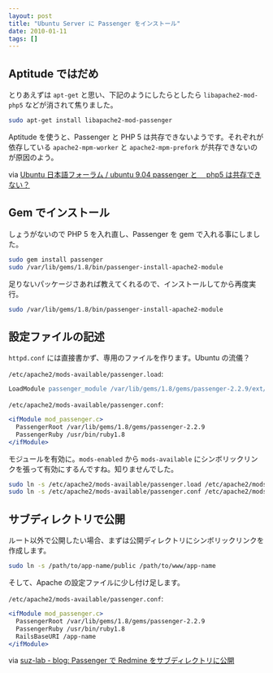 ```yaml
---
layout: post
title: "Ubuntu Server に Passenger をインストール"
date: 2010-01-11
tags: []
---
```


## Aptitude ではだめ

とりあえずは `apt-get` と思い、下記のようにしたらとしたら `libapache2-mod-php5` などが消されて焦りました。

```sh
sudo apt-get install libapache2-mod-passenger
```

Aptitude を使うと、Passenger と PHP 5 は共存できないようです。それぞれが依存している `apache2-mpm-worker` と `apache2-mpm-prefork` が共存できないのが原因のよう。

via [Ubuntu 日本語フォーラム / ubuntu 9.04 passenger と　 php5 は共存できない？](https://forums.ubuntulinux.jp/viewtopic.php?id=5341)

## Gem でインストール

しょうがないので PHP 5 を入れ直し、Passenger を gem で入れる事にしました。

```sh
sudo gem install passenger
sudo /var/lib/gems/1.8/bin/passenger-install-apache2-module
```

足りないパッケージさあれば教えてくれるので、インストールしてから再度実行。

```sh
sudo /var/lib/gems/1.8/bin/passenger-install-apache2-module
```

## 設定ファイルの記述

`httpd.conf` には直接書かず、専用のファイルを作ります。Ubuntu の流儀？

`/etc/apache2/mods-available/passenger.load`:

```apache
LoadModule passenger_module /var/lib/gems/1.8/gems/passenger-2.2.9/ext/apache2/mod_passenger.so
```

`/etc/apache2/mods-available/passenger.conf`:

```apache
<ifModule mod_passenger.c>
  PassengerRoot /var/lib/gems/1.8/gems/passenger-2.2.9
  PassengerRuby /usr/bin/ruby1.8
</ifModule>
```

モジュールを有効に。`mods-enabled` から `mods-available` にシンボリックリンクを張って有効にするんですね。知りませんでした。

```sh
sudo ln -s /etc/apache2/mods-available/passenger.load /etc/apache2/mods-enabled/passenger.load
sudo ln -s /etc/apache2/mods-available/passenger.conf /etc/apache2/mods-enabled/passenger.conf
```

## サブディレクトリで公開

ルート以外で公開したい場合、まずは公開ディレクトリにシンボリックリンクを作成します。

```sh
sudo ln -s /path/to/app-name/public /path/to/www/app-name
```

そして、Apache の設定ファイルに少し付け足します。

`/etc/apache2/mods-available/passenger.conf`:

```apache
<ifModule mod_passenger.c>
  PassengerRoot /var/lib/gems/1.8/gems/passenger-2.2.9
  PassengerRuby /usr/bin/ruby1.8
  RailsBaseURI /app-name
</ifModule>
```

via [suz-lab - blog: Passenger で Redmine をサブディレクトリに公開](http://blog.suz-lab.com/2009/05/passengerredmine.html)
